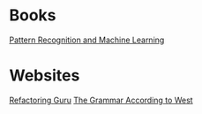 # Books
[Pattern Recognition and Machine Learning](https://www.microsoft.com/en-us/research/uploads/prod/2006/01/Bishop-Pattern-Recognition-and-Machine-Learning-2006.pdf)

# Websites
[Refactoring Guru](https://refactoring.guru/design-patterns)
[The Grammar According to West](https://dwest.web.illinois.edu/grammar.html)